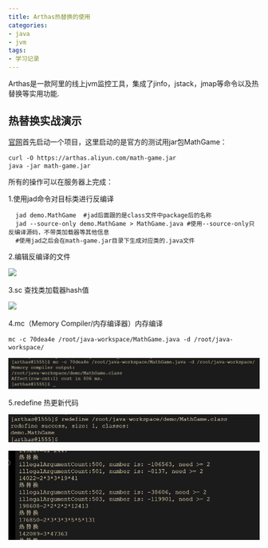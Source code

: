 ```yaml
---
title: Arthas热替换的使用
categories:
- java
- jvm
tags:
- 学习记录
---
```


Arthas是一款阿里的线上jvm监控工具，集成了jinfo，jstack，jmap等命令以及热替换等实用功能.
<!--  more  -->

## 热替换实战演示

[官网](https://arthas.aliyun.com/doc/)​首先启动一个项目，这里启动的是官方的测试用jar包MathGame：

```shell
curl -O https://arthas.aliyun.com/math-game.jar
java -jar math-game.jar
```

​所有的操作可以在服务器上完成：

​1.使用jad命令对目标类进行反编译

```shell
  jad demo.MathGame  #jad后面跟的是class文件中package后的名称
  jad --source-only demo.MathGame > MathGame.java #使用--source-only只反编译源码，不带类加载器等其他信息
  #使用jad之后会在math-game.jar目录下生成对应类的.java文件
```

​2.编辑反编译的文件

![](https://cdn.jsdelivr.net/gh/lbwdada/Mybolg_img/2023-02-20/Arthas%E7%83%AD%E6%9B%BF%E6%8D%A2%E7%9A%84%E4%BD%BF%E7%94%A8/Image.png)

​3.sc 查找类加载器hash值

![](https://cdn.jsdelivr.net/gh/lbwdada/Mybolg_img/2023-02-20/Arthas%E7%83%AD%E6%9B%BF%E6%8D%A2%E7%9A%84%E4%BD%BF%E7%94%A8/sc.png)	

​4.mc（Memory Compiler/内存编译器）内存编译

```shell
mc -c 70dea4e /root/java-workspace/MathGame.java -d /root/java-workspace/
```

![](https://raw.githubusercontent.com/lbwdada/Mybolg_img/main/2023-02-20/Arthas%E7%83%AD%E6%9B%BF%E6%8D%A2%E7%9A%84%E4%BD%BF%E7%94%A8/mc.png)

​5.redefine 热更新代码

![](https://raw.githubusercontent.com/lbwdada/Mybolg_img/main/2023-02-20/Arthas%E7%83%AD%E6%9B%BF%E6%8D%A2%E7%9A%84%E4%BD%BF%E7%94%A8/redefine1.png)

![](https://raw.githubusercontent.com/lbwdada/Mybolg_img/main/2023-02-20/Arthas%E7%83%AD%E6%9B%BF%E6%8D%A2%E7%9A%84%E4%BD%BF%E7%94%A8/redefine2.png)

